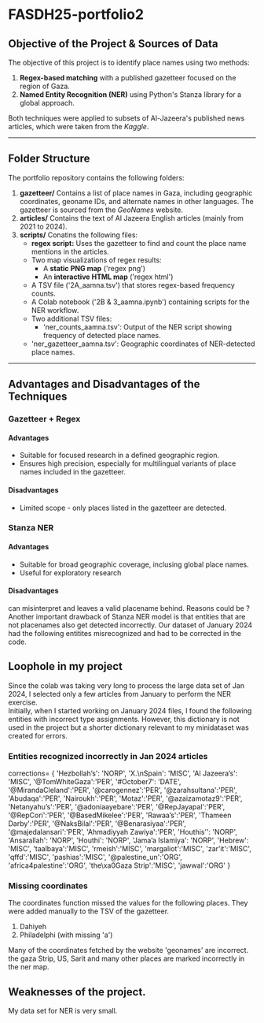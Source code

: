 # FASDH25-portfolio2

## Objective of the Project & Sources of Data  
The objective of this project is to identify place names using two methods:
1. **Regex-based matching** with a published gazetteer focused on the region of Gaza.
2. **Named Entity Recognition (NER)** using Python's Stanza library for a global approach.

Both techniques were applied to subsets of Al-Jazeera's published news articles, which were taken from the *Kaggle*.

---

## Folder Structure
The portfolio repository contains the following folders:

1. **gazetteer/**
Contains a list of place names in Gaza, including geographic coordinates, geoname IDs, and alternate names in other languages. The gazetteer is sourced from the *GeoNames* website.
2. **articles/**
Contains the text of Al Jazeera English articles (mainly from 2021 to 2024).
3. **scripts/**
Conatins the following files:
    - **regex script:** Uses the gazetteer to find and count the place name mentions in the articles.
    - Two map visualizations of regex results:
      - A **static PNG map** ('regex png')
      - An **interactive HTML map** ('regex html')
    - A TSV file ('2A_aamna.tsv') that stores regex-based frequency counts.
    - A Colab notebook ('2B & 3_aamna.ipynb') containing scripts for the NER workflow.
    - Two additional TSV files:
      - 'ner_counts_aamna.tsv': Output of the NER script showing frequency of detected place names.
    - 'ner_gazetteer_aamna.tsv': Geographic coordinates of NER-detected place names.

    
---

## Advantages and Disadvantages of the Techniques

### Gazetteer + Regex

#### Advantages
- Suitable for focused research in a defined geographic region.
- Ensures high precision, especially for multilingual variants of place names included in the gazetteer.

#### Disadvantages
- Limited scope - only places listed in the gazetteer are detected.

### Stanza NER

#### Advantages
- Suitable for broad geographic coverage, inclusing global place names.
- Useful for exploratory research

#### Disadvantages


can misinterpret and leaves a valid placename behind. Reasons could be ? Another important drawback of Stanza NER model is that entities that are not placenames also get detected incorrectly. Our dataset of January 2024 had the following entitites misrecognized and had to be corrected in the code.

## Loophole in my project
Since the colab was taking very long to process the large data set of Jan 2024, I selected only a few articles from January to perform the NER exercise.  
Initially, when I started working on January 2024 files, I found the following entities with incorrect type assignments. However, this dictionary is not used in the project but a shorter dictionary relevant to my minidataset was created for errors.  

### Entities recognized incorrectly in Jan 2024 articles
corrections= {
    'Hezbollah’s': 'NORP',
    'X.\nSpain': 'MISC',
    'Al Jazeera’s': 'MISC',
    '@TomWhiteGaza':'PER',
    '#October7': 'DATE',
    '@MirandaCleland':'PER',
    '@carogennez':'PER',
    '@zarahsultana':'PER',
    'Abudaqa':'PER',
    'Nairoukh':'PER',
    'Motaz':'PER',
    '@azaizamotaz9':'PER',
    'Netanyahu’s':'PER',
    '@adoniaayebare':'PER',
    '@RepJayapal':'PER',
    '@RepCori':'PER',
    '@BasedMikelee':'PER',
    'Rawaa’s':'PER',
    'Thameen Darby':'PER',
    '@NaksBilal':'PER',
    '@Benarasiyaa':'PER',
    '@majedalansari':'PER',
    'Ahmadiyyah Zawiya':'PER',
    'Houthis’': 'NORP',
    'Ansarallah': 'NORP',
    'Houthi': 'NORP',
    'Jama’a Islamiya': 'NORP',
    'Hebrew': 'MISC',
    'taalbaya':'MISC',
    'rmeish':'MISC',
    'margaliot':'MISC',
    'zar’it':'MISC',
    'qffd':'MISC',
    'pashias':'MISC',
    '@palestine_un':'ORG',
    'africa4palestine':'ORG',
    'the\xa0Gaza Strip':'MISC',
    'jawwal':'ORG'
}

### Missing coordinates

The coordinates function missed the values for the following places. They were added manually to the TSV of the gazetteer.
1. Dahiyeh
2. Philadelphi (with missing 'a')

Many of the coordinates fetched by the website 'geonames' are incorrect. the gaza Strip, US, Sarit and many other places are marked incorrectly in the ner map.

## Weaknesses of the project.
My data set for NER is very small.
